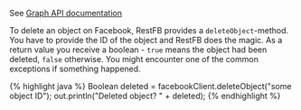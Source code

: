 See <a target="_blank" href="http://developers.facebook.com/docs/api#deleting" class="badge badge-primary">Graph API documentation</a>

To delete an object on Facebook, RestFB provides a `deleteObject`-method. You have to provide
the ID of the object and RestFB does the magic. As a return value you receive a boolean - `true`
means the object had been deleted, `false` otherwise. You might encounter one of the common exceptions
if something happened.

{% highlight java %}
Boolean deleted = facebookClient.deleteObject("some object ID");
out.println("Deleted object? " + deleted);
{% endhighlight %}